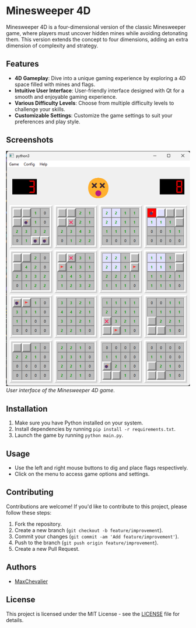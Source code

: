 # Minesweeper 4D

Minesweeper 4D is a four-dimensional version of the classic Minesweeper game, where players must uncover hidden mines while avoiding detonating them. This version extends the concept to four dimensions, adding an extra dimension of complexity and strategy.

## Features

- **4D Gameplay**: Dive into a unique gaming experience by exploring a 4D space filled with mines and flags.
- **Intuitive User Interface**: User-friendly interface designed with Qt for a smooth and enjoyable gaming experience.
- **Various Difficulty Levels**: Choose from multiple difficulty levels to challenge your skills.
- **Customizable Settings**: Customize the game settings to suit your preferences and play style.

## Screenshots

![Screenshot 1](Readme_annexe/game_screen_1.png)
*User interface of the Minesweeper 4D game.*

## Installation

1. Make sure you have Python installed on your system.
2. Install dependencies by running `pip install -r requirements.txt`.
3. Launch the game by running `python main.py`.

## Usage

- Use the left and right mouse buttons to dig and place flags respectively.
- Click on the menu to access game options and settings.

## Contributing

Contributions are welcome! If you'd like to contribute to this project, please follow these steps:

1. Fork the repository.
2. Create a new branch (`git checkout -b feature/improvement`).
3. Commit your changes (`git commit -am 'Add feature/improvement'`).
4. Push to the branch (`git push origin feature/improvement`).
5. Create a new Pull Request.

## Authors

- [MaxChevalier](https://github.com/MaxChevalier/)

## License

This project is licensed under the MIT License - see the [LICENSE](LICENSE) file for details.
